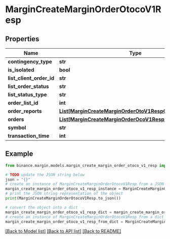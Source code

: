 # MarginCreateMarginOrderOtocoV1Resp


## Properties

Name | Type | Description | Notes
------------ | ------------- | ------------- | -------------
**contingency_type** | **str** |  | [optional] 
**is_isolated** | **bool** |  | [optional] 
**list_client_order_id** | **str** |  | [optional] 
**list_order_status** | **str** |  | [optional] 
**list_status_type** | **str** |  | [optional] 
**order_list_id** | **int** |  | [optional] 
**order_reports** | [**List[MarginCreateMarginOrderOtoV1RespOrderReportsInner]**](MarginCreateMarginOrderOtoV1RespOrderReportsInner.md) |  | [optional] 
**orders** | [**List[MarginCreateMarginOrderOcoV1RespOrdersInner]**](MarginCreateMarginOrderOcoV1RespOrdersInner.md) |  | [optional] 
**symbol** | **str** |  | [optional] 
**transaction_time** | **int** |  | [optional] 

## Example

```python
from binance.margin.models.margin_create_margin_order_otoco_v1_resp import MarginCreateMarginOrderOtocoV1Resp

# TODO update the JSON string below
json = "{}"
# create an instance of MarginCreateMarginOrderOtocoV1Resp from a JSON string
margin_create_margin_order_otoco_v1_resp_instance = MarginCreateMarginOrderOtocoV1Resp.from_json(json)
# print the JSON string representation of the object
print(MarginCreateMarginOrderOtocoV1Resp.to_json())

# convert the object into a dict
margin_create_margin_order_otoco_v1_resp_dict = margin_create_margin_order_otoco_v1_resp_instance.to_dict()
# create an instance of MarginCreateMarginOrderOtocoV1Resp from a dict
margin_create_margin_order_otoco_v1_resp_from_dict = MarginCreateMarginOrderOtocoV1Resp.from_dict(margin_create_margin_order_otoco_v1_resp_dict)
```
[[Back to Model list]](../README.md#documentation-for-models) [[Back to API list]](../README.md#documentation-for-api-endpoints) [[Back to README]](../README.md)


